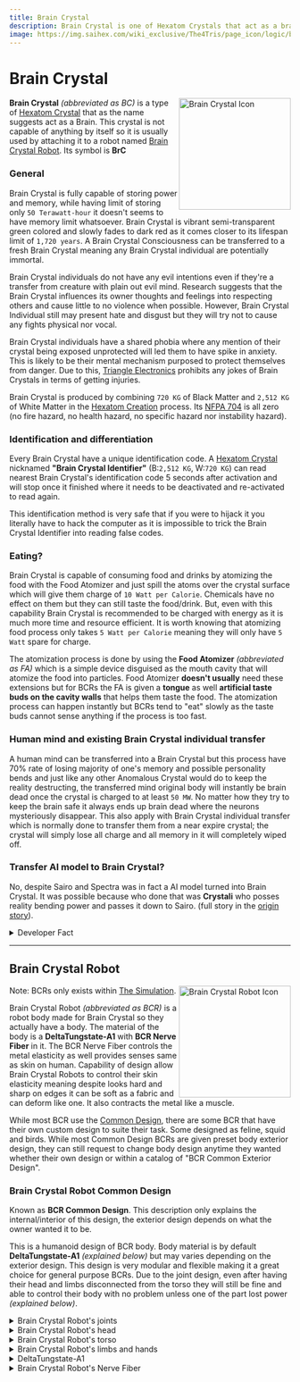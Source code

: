 ```yaml
---
title: Brain Crystal
description: Brain Crystal is one of Hexatom Crystals that act as a brain. It is not useful by itself and requires to be attach to a computer to assist them.
image: https://img.saihex.com/wiki_exclusive/The4Tris/page_icon/logic/brain_crystal.svg
---
```


# Brain Crystal
<img alt="Brain Crystal Icon" align="right" width="200" src="https://img.saihex.com/wiki_exclusive/The4Tris/page_icon/logic/brain_crystal.svg">

**Brain Crystal** *(abbreviated as BC)* is a type of [Hexatom Crystal](../logic/Hexatom) that as the name suggests act as a Brain. This crystal is not capable of anything by itself so it is usually used by attaching it to a robot named [Brain Crystal Robot](#brain-crystal-robot). Its symbol is **BrC**


### General
Brain Crystal is fully capable of storing power and memory, while having limit of storing only `50 Terawatt-hour` it doesn't seems to have memory limit whatsoever. Brain Crystal is vibrant semi-transparent green colored and slowly fades to dark red as it comes closer to its lifespan limit of `1,720 years`. A Brain Crystal Consciousness can be transferred to a fresh Brain Crystal meaning any Brain Crystal individual are potentially immortal.

Brain Crystal individuals do not have any evil intentions even if they're a transfer from creature with plain out evil mind. Research suggests that the Brain Crystal influences its owner thoughts and feelings into respecting others and cause little to no violence when possible. However, Brain Crystal Individual still may present hate and disgust but they will try not to cause any fights physical nor vocal.

Brain Crystal individuals have a shared phobia where any mention of their crystal being exposed unprotected will led them to have spike in anxiety. This is likely to be their mental mechanism purposed to protect themselves from danger. Due to this, [Triangle Electronics](../non_char_entity/triangle_electronics) prohibits any jokes of Brain Crystals in terms of getting injuries.

Brain Crystal is produced by combining `720 KG` of Black Matter and `2,512 KG` of White Matter in the [Hexatom Creation](../logic/Hexatom#hexatom-creation) process.
Its [NFPA 704](https://en.wikipedia.org/wiki/NFPA_704) is all zero (no fire hazard, no health hazard, no specific hazard nor instability hazard).

### Identification and differentiation
Every Brain Crystal have a unique identification code. A [Hexatom Crystal](../logic/Hexatom) nicknamed **"Brain Crystal Identifier"** (B:`2,512 KG`, W:`720 KG`) can read nearest Brain Crystal's identification code 5 seconds after activation and will stop once it finished where it needs to be deactivated and re-activated to read again.

This identification method is very safe that if you were to hijack it you literally have to hack the computer as it is impossible to trick the Brain Crystal Identifier into reading false codes.

### Eating?
Brain Crystal is capable of consuming food and drinks by atomizing the food with the Food Atomizer and just spill the atoms over the crystal surface which will give them charge of `10 Watt per Calorie`. Chemicals have no effect on them but they can still taste the food/drink. But, even with this capability Brain Crystal is recommended to be charged with energy as it is much more time and resource efficient. It is worth knowing that atomizing food process only takes `5 Watt per Calorie` meaning they will only have `5 Watt` spare for charge.

The atomization process is done by using the **Food Atomizer** *(abbreviated as FA)* which is a simple device disguised as the mouth cavity that will atomize the food into particles. Food Atomizer **doesn't usually** need these extensions but for BCRs the FA is given a **tongue** as well **artificial taste buds on the cavity walls** that helps them taste the food. The atomization process can happen instantly but BCRs tend to "eat" slowly as the taste buds cannot sense anything if the process is too fast.

### Human mind and existing Brain Crystal individual transfer
A human mind can be transferred into a Brain Crystal but this process have 70% rate of losing majority of one's memory and possible personality bends and just like any other Anomalous Crystal would do to keep the reality destructing, the transferred mind original body will instantly be brain dead once the crystal is charged to at least `50 MW`. No matter how they try to keep the brain safe it always ends up brain dead where the neurons mysteriously disappear. This also apply with Brain Crystal individual transfer which is normally done to transfer them from a near expire crystal; the crystal will simply lose all charge and all memory in it will completely wiped off.

### Transfer AI model to Brain Crystal?
No, despite Sairo and Spectra was in fact a AI model turned into Brain Crystal. It was possible because who done that was **Crystali** who posses reality bending power and passes it down to Sairo. (full story in the [origin story](../Dimensions/the_simulation#origin-story)).

<details>
<summary>Developer Fact</summary>

Brain Crystal was originally named **Artificial Consciousness Crystal** *(abbreviated as ACC)* and BCR was originally **Artificial Consciousness Crystal Robot** *(abbreviated as ACCR)*. Due to this, mention of "ACC" will led to immediate interpretation of Brain Crystal. The name change was because it is easy to misinterpret them as Artificial Intelligence which they are **NOT**.
</details>

---

## Brain Crystal Robot
<img alt="Brain Crystal Robot Icon" align="right" width="200" src="https://img.saihex.com/wiki_exclusive/The4Tris/page_icon/logic/brain_crystal_robot.svg">

Note: BCRs only exists within [The Simulation](../Dimensions/the_simulation).

Brain Crystal Robot *(abbreviated as BCR)* is a robot body made for Brain Crystal so they actually have a body. The material of the body is a **DeltaTungstate-A1** with **BCR Nerve Fiber** in it. The BCR Nerve Fiber controls the metal elasticity as well provides senses same as skin on human. Capability of design allow Brain Crystal Robots to control their skin elasticity meaning despite looks hard and sharp on edges it can be soft as a fabric and can deform like one. It also contracts the metal like a muscle.

While most BCR use the [Common Design](#brain-crystal-robot-common-design), there are some BCR that have their own custom design to suite their task. Some designed as feline, squid and birds. While most Common Design BCRs are given preset body exterior design, they can still request to change body design anytime they wanted whether their own design or within a catalog of "BCR Common Exterior Design".

### Brain Crystal Robot Common Design
Known as **BCR Common Design**. This description only explains the internal/interior of this design, the exterior design depends on what the owner wanted it to be.

This is a humanoid design of BCR body. Body material is by default **DeltaTungstate-A1** *(explained below)* but may varies depending on the exterior design. This design is very modular and flexible making it a great choice for general purpose BCRs. Due to the joint design, even after having their head and limbs disconnected from the torso they will still be fine and able to control their body with no problem unless one of the part lost power *(explained below)*.

<details>
<summary>Brain Crystal Robot's joints</summary>

Brain Crystal Robot body parts specifically arms, legs, torso, and head are modular and detachable. The body parts are connected and held by a Hexatom Grip System where a block of specific Hexatom alloy is the holder, by having current through the block it will become sort of a liquid but will hold strong to whatever object that got into it. By applying voltage difference on the sides, the block will rotate objects accordingly which allows the smooth and flexible movement of the arms to the torso. While it holds strong without any input, complete lost of power through it will make it lose grip over the rotation of the object, still holding strong but the object will rotate around without any resistance.

Data and power connection is simply done by using Hexatom peer to peer data-power share where two specific Hexatom is placed near with each other and they will act as a wireless connection to share power and signals. They're placed so close that even if you have the right Hexatom it will need to open their torso to actually hijack their body joint connection. Besides, the crystal will not accept other connections unless one of the pair completely lost power.

Fun fact: All BCR Common Design bodies have the same arms and fingers.
</details>

<details>
<summary>Brain Crystal Robot's head</summary>

The Brain Crystal is located inside the head within a vessel where millions of nano cables connects to the crystal used to send and receive signals. There is also 2 large cables connected to the crystal used for power connection.

The screen of a BCR is a special designed Hexatom monitor where it can detect light and also emit light without detecting its own emission. Under the eyes section is a special area of the face that is deformable and act as the mouth hole. The mouth hole is surrounded is highlighted with the BCR's emission color. The mouth cavity is a [Food Atomizer](#eating). The tongue color emission level is 90 times less than the rest of the body emissive parts.

"Ear" accessory on top of the head varies BCR to BCR whether just for looks or actually have a purpose

The head also contains basic computer to control the monitor, hearing, vocal, Food Atomizer, power supply, and basic BCR Nerve Fibers. There is also another small computer that BCR can use to access the internet or load a foreign drives as their main computer system is absolutely locked out for security reasons.

**Short information**
- BCR heads are all same sized.
- The monitor can display the basic computer display output.
</details>

<details>
<summary>Brain Crystal Robot's torso</summary>

The torso contains advanced computer to handle the rest of the body nerve system. While being big, the torso is pretty much overall an empty cavity used as their portable personal storage. The torso also contains additional computer with strong specs compare to one in the head for their access to the internet, foreign drives, etc. Basically a whole personal computer, in their torso.
</details>

<details>
<summary>Brain Crystal Robot's limbs and hands</summary>

<img alt="Sairo's fingers" align="right" width="126" src="https://img.saihex.com/webp?src=wiki_exclusive/The4Tris/Sairos_Fingers.png">

Brain Crystal Robot arms are hollow with few small durable cables and component boxes inside. The hand of a BCR is equipped with Hexatom Mass-Hologram projector which a projector that projects hologram with mass allowing it to interact with objects it touched. Any sensation is still sensible on the fingers just like on the body surface. The fingers are indestructible.

The hand is also equipped with a heating system in case they ever need to heat things up.

Once activated, the limbs can be detached and still maintains stable connection to the body power and computer connection. *(Read joints explanation)*
</details>

<details>
<summary>DeltaTungstate-A1</summary>

DeltaTungstate-A1 is a Hexatom-Tungsten Alloy that is reactive towards steady current changes where the higher the current is the more elastic it becomes.
DeltaTungstate-A1 can also act as a muscle by reacting to `500 GHz` signals where voltage between `0 - 50 VDC` causes it to tighten and `50 - 100 VDC` causes it to do the opposite.
</details>

<details>
<summary>Brain Crystal Robot's Nerve Fiber</summary>

BCR Nerve Fiber is a tiny Hexatom-Copper Alloy wires that runs inside the "skin" of BCR body. It acts as a normal living beings nerve system and can transfer and receive information.
</details>